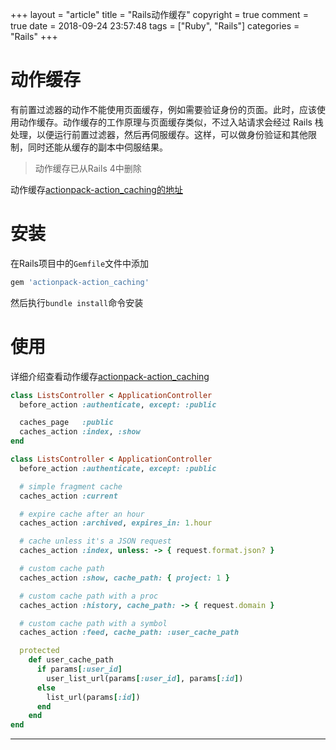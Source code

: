 +++
layout = "article"
title = "Rails动作缓存"
copyright = true
comment = true
date = 2018-09-24 23:57:48
tags = ["Ruby", "Rails"]
categories = "Rails"
+++

动作缓存
======

有前置过滤器的动作不能使用页面缓存，例如需要验证身份的页面。此时，应该使用动作缓存。动作缓存的工作原理与页面缓存类似，不过入站请求会经过 Rails 栈处理，以便运行前置过滤器，然后再伺服缓存。这样，可以做身份验证和其他限制，同时还能从缓存的副本中伺服结果。



> 动作缓存已从Rails 4中删除


动作缓存[actionpack-action_caching的地址](https://github.com/rails/actionpack-action_caching)

<!-- more -->

安装
======

在Rails项目中的`Gemfile`文件中添加

``` ruby
gem 'actionpack-action_caching'
```

然后执行`bundle install`命令安装

使用
=======

详细介绍查看动作缓存[actionpack-action_caching](https://github.com/rails/actionpack-action_caching)

``` ruby
class ListsController < ApplicationController
  before_action :authenticate, except: :public

  caches_page   :public
  caches_action :index, :show
end
```

``` ruby
class ListsController < ApplicationController
  before_action :authenticate, except: :public

  # simple fragment cache
  caches_action :current

  # expire cache after an hour
  caches_action :archived, expires_in: 1.hour

  # cache unless it's a JSON request
  caches_action :index, unless: -> { request.format.json? }

  # custom cache path
  caches_action :show, cache_path: { project: 1 }

  # custom cache path with a proc
  caches_action :history, cache_path: -> { request.domain }

  # custom cache path with a symbol
  caches_action :feed, cache_path: :user_cache_path

  protected
    def user_cache_path
      if params[:user_id]
        user_list_url(params[:user_id], params[:id])
      else
        list_url(params[:id])
      end
    end
end
```

---